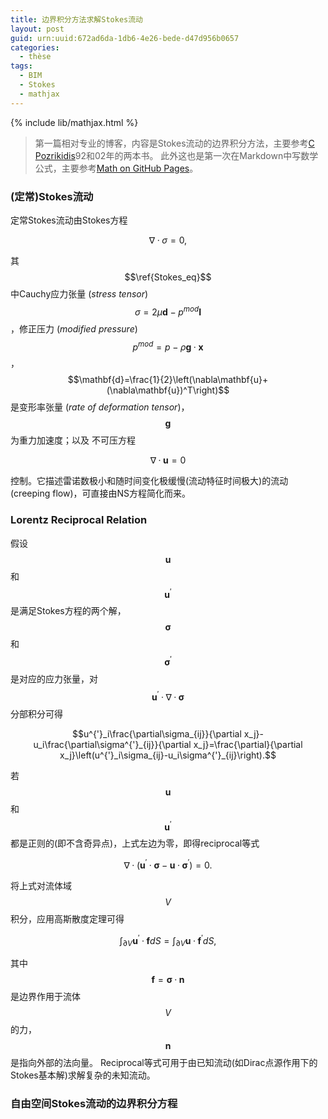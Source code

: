 ```yaml
---
title: 边界积分方法求解Stokes流动
layout: post
guid: urn:uuid:672ad6da-1db6-4e26-bede-d47d956b0657
categories:
  - thèse
tags:
  - BIM
  - Stokes
  - mathjax
---
```


{% include lib/mathjax.html %}

> 第一篇相对专业的博客，内容是Stokes流动的边界积分方法，主要参考[C Pozrikidis](http://dehesa.freeshell.org/)92和02年的两本书。
> 此外这也是第一次在Markdown中写数学公式，主要参考[Math on GitHub Pages](http://g14n.info/2014/09/math-on-github-pages/)。

### (定常)Stokes流动
定常Stokes流动由Stokes方程

$$
\begin{equation}
\nabla\cdotp\sigma=0,
\label{Stokes_eq}
\end{equation}$$

其$$\ref{Stokes_eq}$$中Cauchy应力张量 (*stress tensor*) $$\sigma=2\mu\mathbf{d}-p^{mod}\mathbf{I}$$，修正压力 (*modified pressure*) $$p^{mod}=p-\rho\mathbf{g}\cdotp\mathbf{x}$$，
$$\mathbf{d}=\frac{1}{2}\left(\nabla\mathbf{u}+(\nabla\mathbf{u})^T\right)$$是变形率张量 (*rate of deformation tensor*)，$$\mathbf{g}$$为重力加速度；以及
不可压方程

$$
\begin{equation}
\nabla\cdotp\mathbf{u}=0
\label{Continue_eq}
\end{equation}
$$

控制。它描述雷诺数极小和随时间变化极缓慢(流动特征时间极大)的流动(creeping flow)，可直接由NS方程简化而来。


### Lorentz Reciprocal Relation
假设$$\mathbf{u}$$和$$\mathbf{u}^{'}$$是满足Stokes方程的两个解，$$\mathbf{\sigma}$$和$$\mathbf{\sigma}^{'}$$是对应的应力张量，对$$\mathbf{u}^{'}\cdotp\nabla\cdotp\mathbf{\sigma}$$分部积分可得

$$u^{'}_i\frac{\partial\sigma_{ij}}{\partial x_j}-u_i\frac{\partial\sigma^{'}_{ij}}{\partial x_j}=\frac{\partial}{\partial x_j}\left(u^{'}_i\sigma_{ij}-u_i\sigma^{'}_{ij}\right).$$

若$$\mathbf{u}$$和$$\mathbf{u}^{'}$$都是正则的(即不含奇异点)，上式左边为零，即得reciprocal等式

$$\nabla\cdotp\left(\mathbf{u}^{'}\cdotp\mathbf{\sigma}-\mathbf{u}\cdotp\mathbf{\sigma}^{'}\right)=0.$$

将上式对流体域$$V$$积分，应用高斯散度定理可得

$$\int_{\partial V}\mathbf{u}^{'}\cdotp\mathbf{f}dS=\int_{\partial V}\mathbf{u}\cdotp\mathbf{f}^{'}dS,$$

其中$$\mathbf{f}=\mathbf{\sigma}\cdotp\mathbf{n}$$是边界作用于流体$$V$$的力，$$\mathbf{n}$$是指向外部的法向量。
Reciprocal等式可用于由已知流动(如Dirac点源作用下的Stokes基本解)求解复杂的未知流动。

### 自由空间Stokes流动的边界积分方程

